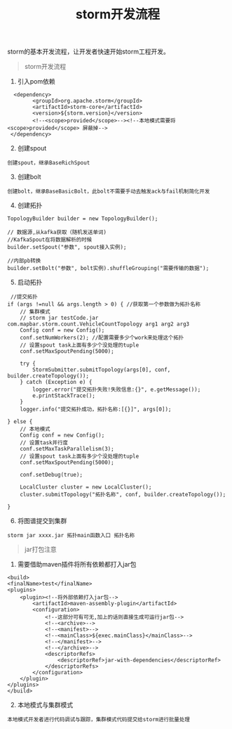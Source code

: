 ﻿---
title: storm开发流程
categories:  # 这里写的分类会自动汇集到 categories 页面上，分类可以多级
- 技术开发
tags:   # 这里写的标签会自动汇集到 tags 页面上
- 大数据
- storm
---

storm的基本开发流程，让开发者快速开始storm工程开发。

<!-- more -->

> storm开发流程

1. 引入pom依赖

```
  <dependency>
        <groupId>org.apache.storm</groupId>
        <artifactId>storm-core</artifactId>
        <version>${storm.version}</version>
        <!--<scope>provided</scope>--><!--本地模式需要将<scope>provided</scope> 屏蔽掉-->
 </dependency>

```
2. 创建spout

```
创建spout，继承BaseRichSpout
```

3. 创建bolt

```
创建bolt，继承BaseBasicBolt，此bolt不需要手动去触发ack与fail机制简化开发
```
4. 创建拓扑

```
TopologyBuilder builder = new TopologyBuilder();

// 数据源,从kafka获取（随机发送单词)
//KafkaSpout在将数据解析的时候 
builder.setSpout("参数", spout接入实例);

//内部pb转换
builder.setBolt("参数", bolt实例).shuffleGrouping("需要传输的数据");

```
5. 启动拓扑

```
 //提交拓扑
if (args !=null && args.length > 0) { //获取第一个参数做为拓扑名称
    // 集群模式
    // storm jar testCode.jar com.mapbar.storm.count.VehicleCountTopology arg1 arg2 arg3
    Config conf = new Config();
    conf.setNumWorkers(2); //配置需要多少个work来处理这个拓扑
    // 设置spout task上面有多少个没处理的tuple
    conf.setMaxSpoutPending(5000);

    try {
        StormSubmitter.submitTopology(args[0], conf, builder.createTopology());
    } catch (Exception e) {
        logger.error("提交拓扑失败!失败信息:{}", e.getMessage());
        e.printStackTrace();
    }
    logger.info("提交拓扑成功，拓扑名称:[{}]", args[0]);

} else {
    // 本地模式
    Config conf = new Config();
    // 设置task并行度
    conf.setMaxTaskParallelism(3);
    // 设置spout task上面有多少个没处理的tuple
    conf.setMaxSpoutPending(5000);

    conf.setDebug(true);

    LocalCluster cluster = new LocalCluster();
    cluster.submitTopology("拓扑名称", conf, builder.createTopology());

}
```
6. 将图谱提交到集群

```
storm jar xxxx.jar 拓扑main函数入口 拓扑名称
```
> jar打包注意

1. 需要借助maven插件将所有依赖都打入jar包
```
<build>
<finalName>test</finalName>
<plugins>
    <plugin><!--将外部依赖打入jar包-->
        <artifactId>maven-assembly-plugin</artifactId>
        <configuration>
            <!--这部分可有可无,加上的话则直接生成可运行jar包-->
            <!--<archive>-->
            <!--<manifest>-->
            <!--<mainClass>${exec.mainClass}</mainClass>-->
            <!--</manifest>-->
            <!--</archive>-->
            <descriptorRefs>
                <descriptorRef>jar-with-dependencies</descriptorRef>
            </descriptorRefs>
        </configuration>
    </plugin>
</plugins>
</build>
```
2. 本地模式与集群模式

```
本地模式开发者进行代码调试与跟踪，集群模式代码提交给storm进行批量处理
```